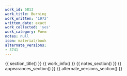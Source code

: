 ```yaml
---
work_id: 5813
work_title: Burning
work_written: '1972'
written_date: exact
work_collected: 'yes'
work_category: Poem
notes: null
icon: material/book
alternate_versions:
- 3741
---
```


{{ section_title() }}
{{ work_info() }}
{{ notes_section() }}
{{ appearances_section() }}
{{ alternate_versions_section() }}